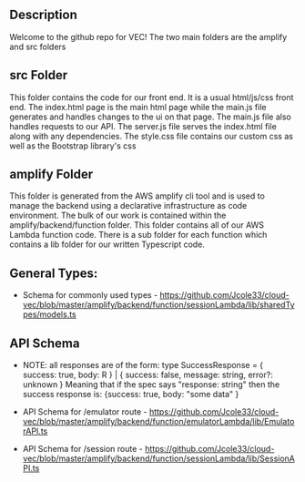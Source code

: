 ## Description ##
Welcome to the github repo for VEC! The two main folders are the amplify and src folders
## src Folder ##
This folder contains the code for our front end. It is a usual html/js/css front end. The index.html page is the main html page while the main.js file generates and handles changes to the ui on that page. The main.js file also handles requests to our API.  The server.js file serves the index.html file along with any dependencies. The style.css file contains our custom css as well as the Bootstrap library's css
## amplify Folder ## 
This folder is generated from the AWS amplify cli tool and is used to manage the backend using a declarative infrastructure as code environment. The bulk of our work is contained within the amplify/backend/function folder. This folder contains all of our AWS Lambda function code. There is a sub folder for each function which contains a lib folder for our written Typescript code. 
## General Types: ##
- Schema for commonly used types - https://github.com/Jcole33/cloud-vec/blob/master/amplify/backend/function/sessionLambda/lib/sharedTypes/models.ts
## API Schema ##
- NOTE: all responses are of the form:
    type SuccessResponse<R> = { success: true, body: R } | { success: false, message: string, error?: unknown }
    Meaning that if the spec says "response: string" then the success response is: {success: true, body: "some data" }
 
- API Schema for /emulator route - https://github.com/Jcole33/cloud-vec/blob/master/amplify/backend/function/emulatorLambda/lib/EmulatorAPI.ts
- API Schema for /session route - https://github.com/Jcole33/cloud-vec/blob/master/amplify/backend/function/sessionLambda/lib/SessionAPI.ts
